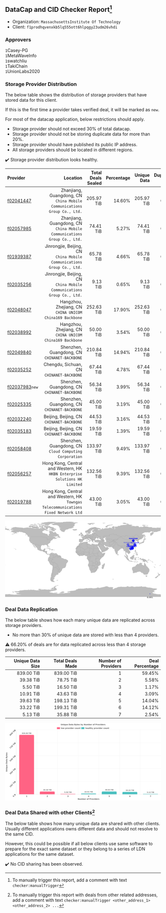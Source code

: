 ## DataCap and CID Checker Report[^1]
 - Organization: `MassachusettsInstitute Of Technology`
 - Client: `f1prodhqvenxkb5lq555ott6hlpqgy23udm26vhdi`
### Approvers
`1`Casey-PG<br/>`1`MetaWaveInfo<br/>`1`swatchliu<br/>`1`TakiChain<br/>`1`UnionLabs2020

### Storage Provider Distribution
The below table shows the distribution of storage providers that have stored data for this client.

If this is the first time a provider takes verified deal, it will be marked as `new`.

For most of the datacap application, below restrictions should apply.
 - Storage provider should not exceed 30% of total datacap.
 - Storage provider should not be storing duplicate data for more than 20%.
 - Storage provider should have published its public IP address.
 - All storage providers should be located in different regions.

✔️ Storage provider distribution looks healthy.

| Provider                                                    |                                                                              Location | Total Deals Sealed | Percentage | Unique Data | Duplicate Deals |
| :---------------------------------------------------------- | ------------------------------------------------------------------------------------: | -----------------: | ---------: | ----------: | --------------: |
| [f02041447](https://filfox.info/en/address/f02041447)       |            Zhanjiang, Guangdong, CN<br/>`China Mobile Communications Group Co., Ltd.` |         205.97 TiB |     14.60% |  205.97 TiB |           0.00% |
| [f02057985](https://filfox.info/en/address/f02057985)       |            Zhanjiang, Guangdong, CN<br/>`China Mobile Communications Group Co., Ltd.` |          74.41 TiB |      5.27% |   74.41 TiB |           0.00% |
| [f01939387](https://filfox.info/en/address/f01939387)       |             Jinrongjie, Beijing, CN<br/>`China Mobile Communications Group Co., Ltd.` |          65.78 TiB |      4.66% |   65.78 TiB |           0.00% |
| [f02035256](https://filfox.info/en/address/f02035256)       |             Jinrongjie, Beijing, CN<br/>`China Mobile Communications Group Co., Ltd.` |           9.13 TiB |      0.65% |    9.13 TiB |           0.00% |
| [f02048047](https://filfox.info/en/address/f02048047)       |                           Hangzhou, Zhejiang, CN<br/>`CHINA UNICOM China169 Backbone` |         252.63 TiB |     17.90% |  252.63 TiB |           0.00% |
| [f02038992](https://filfox.info/en/address/f02038992)       |                           Hangzhou, Zhejiang, CN<br/>`CHINA UNICOM China169 Backbone` |          50.00 TiB |      3.54% |   50.00 TiB |           0.00% |
| [f02049840](https://filfox.info/en/address/f02049840)       |                                       Shenzhen, Guangdong, CN<br/>`CHINANET-BACKBONE` |         210.84 TiB |     14.94% |  210.84 TiB |           0.00% |
| [f02035252](https://filfox.info/en/address/f02035252)       |                                          Chengdu, Sichuan, CN<br/>`CHINANET-BACKBONE` |          67.44 TiB |      4.78% |   67.44 TiB |           0.00% |
| [f02037983](https://filfox.info/en/address/f02037983)`new`  |                                       Shenzhen, Guangdong, CN<br/>`CHINANET-BACKBONE` |          56.34 TiB |      3.99% |   56.34 TiB |           0.00% |
| [f02025335](https://filfox.info/en/address/f02025335)       |                                       Shenzhen, Guangdong, CN<br/>`CHINANET-BACKBONE` |          45.00 TiB |      3.19% |   45.00 TiB |           0.00% |
| [f02032240](https://filfox.info/en/address/f02032240)       |                                          Beijing, Beijing, CN<br/>`CHINANET-BACKBONE` |          44.53 TiB |      3.16% |   44.53 TiB |           0.00% |
| [f02035183](https://filfox.info/en/address/f02035183)       |                                          Beijing, Beijing, CN<br/>`CHINANET-BACKBONE` |          19.59 TiB |      1.39% |   19.59 TiB |           0.00% |
| [f02058408](https://filfox.info/en/address/f02058408)       |                             Shenzhen, Guangdong, CN<br/>`Cloud Computing Corporation` |         133.97 TiB |      9.49% |  133.97 TiB |           0.00% |
| [f02056257](https://filfox.info/en/address/f02056257)       |         Hong Kong, Central and Western, HK<br/>`HKBN Enterprise Solutions HK Limited` |         132.56 TiB |      9.39% |  132.56 TiB |           0.00% |
| [f02019788](https://filfox.info/en/address/f02019788)       | Hong Kong, Central and Western, HK<br/>`Towngas Telecommunications Fixed Network Ltd` |          43.00 TiB |      3.05% |   43.00 TiB |           0.00% |

<img src="https://raw.githubusercontent.com/data-preservation-programs/filplus-checker-assets/main/filecoin-project/filecoin-plus-large-datasets/issues/1557/1679593448121.png"/>

### Deal Data Replication
The below table shows how each many unique data are replicated across storage providers.

- No more than 30% of unique data are stored with less than 4 providers.

⚠️ 66.20% of deals are for data replicated across less than 4 storage providers.

| Unique Data Size | Total Deals Made | Number of Providers | Deal Percentage |
| ---------------: | ---------------: | ------------------: | --------------: |
|       839.00 TiB |       839.00 TiB |                   1 |          59.45% |
|        39.38 TiB |        78.75 TiB |                   2 |           5.58% |
|         5.50 TiB |        16.50 TiB |                   3 |           1.17% |
|        10.91 TiB |        43.63 TiB |                   4 |           3.09% |
|        39.63 TiB |       198.13 TiB |                   5 |          14.04% |
|        33.22 TiB |       199.31 TiB |                   6 |          14.12% |
|         5.13 TiB |        35.88 TiB |                   7 |           2.54% |

<img src="https://raw.githubusercontent.com/data-preservation-programs/filplus-checker-assets/main/filecoin-project/filecoin-plus-large-datasets/issues/1557/1679593448907.png"/>

### Deal Data Shared with other Clients[^3]
The below table shows how many unique data are shared with other clients.
Usually different applications owns different data and should not resolve to the same CID.

However, this could be possible if all below clients use same software to prepare for the exact same dataset or they belong to a series of LDN applications for the same dataset.

✔️ No CID sharing has been observed.

[^1]: To manually trigger this report, add a comment with text `checker:manualTrigger`

[^2]: Deals from those addresses are combined into this report as they are specified with `checker:manualTrigger`

[^3]: To manually trigger this report with deals from other related addresses, add a comment with text `checker:manualTrigger <other_address_1> <other_address_2> ...`
